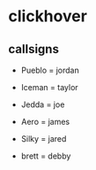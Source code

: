 # clickhover


## callsigns

* Pueblo = jordan
* Iceman = taylor
* Jedda = joe
* Aero = james
* Silky = jared

* brett = debby
